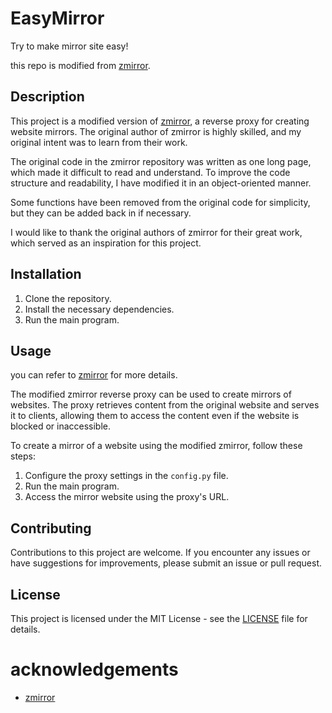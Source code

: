 # EasyMirror

Try to make mirror site easy!

this repo is modified from [zmirror](https://github.com/aploium/zmirror).

## Description

This project is a modified version of [zmirror](https://github.com/aploium/zmirror), a reverse proxy for creating website mirrors. The original author of zmirror is highly skilled, and my original intent was to learn from their work.

The original code in the zmirror repository was written as one long page, which made it difficult to read and understand. To improve the code structure and readability, I have modified it in an object-oriented manner.

Some functions have been removed from the original code for simplicity, but they can be added back in if necessary.

I would like to thank the original authors of zmirror for their great work, which served as an inspiration for this project.

## Installation

1. Clone the repository.
2. Install the necessary dependencies.
3. Run the main program.

## Usage

you can refer to [zmirror](https://github.com/aploium/zmirror) for more details.

The modified zmirror reverse proxy can be used to create mirrors of websites. The proxy retrieves content from the original website and serves it to clients, allowing them to access the content even if the website is blocked or inaccessible.

To create a mirror of a website using the modified zmirror, follow these steps:

1. Configure the proxy settings in the `config.py` file.
2. Run the main program.
3. Access the mirror website using the proxy's URL.

## Contributing

Contributions to this project are welcome. If you encounter any issues or have suggestions for improvements, please submit an issue or pull request.

## License

This project is licensed under the MIT License - see the [LICENSE](LICENSE) file for details.

# acknowledgements

- [zmirror](https://github.com/aploium/zmirror)

